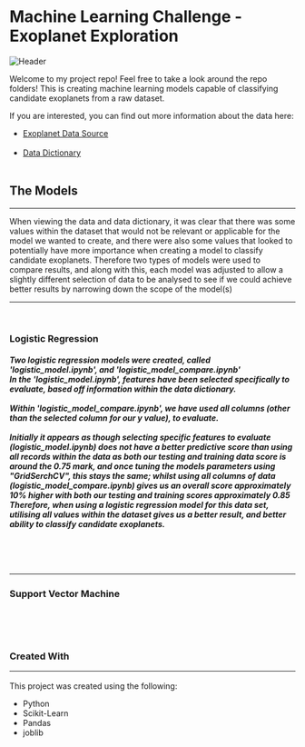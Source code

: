 # Machine Learning Challenge - Exoplanet Exploration
![Header](Images/Header.PNG)<br>

Welcome to my project repo! 
Feel free to take a look around the repo folders! 
This is creating machine learning models capable of classifying candidate exoplanets from a raw dataset. 

If you are interested, you can find out more information about the data here:<br>
* [Exoplanet Data Source](https://www.kaggle.com/nasa/kepler-exoplanet-search-results)<br><br>
* [Data Dictionary](https://exoplanetarchive.ipac.caltech.edu/docs/API_kepcandidate_columns.html)<br><br>

## The Models
<hr>
When viewing the data and data dictionary, it was clear that there was some values within the dataset that would not be relevant or applicable for the model we wanted to create, and there were also some values that looked to potentially have more importance when creating a model to classify candidate exoplanets. Therefore two types of models were used to compare results, and along with this, each model was adjusted to allow a slightly different selection of data to be analysed to see if we could achieve better results by narrowing down the scope of the model(s)
<hr>
<br>

<h3>Logistic Regression</h3>
<h5>Two logistic regression models were created, called 'logistic_model.ipynb', and 'logistic_model_compare.ipynb' <br>
In the 'logistic_model.ipynb', features have been selected specifically to evaluate, based off information within the data dictionary. 
<br><br>
Within 'logistic_model_compare.ipynb', we have used all columns (other than the selected column for our y value), to evaluate. 
<br><br>
Initially it appears as though selecting specific features to evaluate (logistic_model.ipynb) does not have a better predictive score than using all records within the data as both our testing and training data score is around the 0.75 mark, and once tuning the models parameters using "GridSerchCV", this stays the same; whilst using all columns of data (logistic_model_compare.ipynb) gives us an overall score approximately 10% higher with both our testing and training scores approximately 0.85
<br>
Therefore, when using a logistic regression model for this data set, utilising all values within the dataset gives us a better result, and better ability to classify candidate exoplanets.




<br><br><br>
<hr>
<h3>Support Vector Machine</h3>





<br><br><br>





### Created With<hr>
This project was created using the following:<br>
* Python
* Scikit-Learn
* Pandas
* joblib




